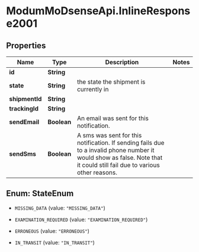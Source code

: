 # ModumMoDsenseApi.InlineResponse2001

## Properties

Name | Type | Description | Notes
------------ | ------------- | ------------- | -------------
**id** | **String** |  | 
**state** | **String** | the state the shipment is currently in | 
**shipmentId** | **String** |  | 
**trackingId** | **String** |  | 
**sendEmail** | **Boolean** | An email was sent for this notification. | 
**sendSms** | **Boolean** | A sms was sent for this notification. If sending fails due to a invalid phone number it would show as false. Note that it could still fail due to various other reasons. | 



## Enum: StateEnum


* `MISSING_DATA` (value: `"MISSING_DATA"`)

* `EXAMINATION_REQUIRED` (value: `"EXAMINATION_REQUIRED"`)

* `ERRONEOUS` (value: `"ERRONEOUS"`)

* `IN_TRANSIT` (value: `"IN_TRANSIT"`)




